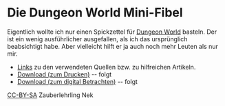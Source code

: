 # Die Dungeon World Mini-Fibel

Eigentlich wollte ich nur einen Spickzettel für [Dungeon World](https://dungeon-world.com/) basteln. Der ist ein wenig ausführlicher ausgefallen, als ich das ursprünglich beabsichtigt habe. Aber vielleicht hilft er ja auch noch mehr Leuten als nur mir.

* [Links](links.md) zu den verwendeten Quellen bzw. zu hilfreichen Artikeln.
* [Download (zum Drucken)]() -- folgt
* [Download (zum digital Betrachten)]() -- folgt

[CC-BY-SA](https://creativecommons.org/licenses/by-sa/4.0/) Zauberlehrling Nek
